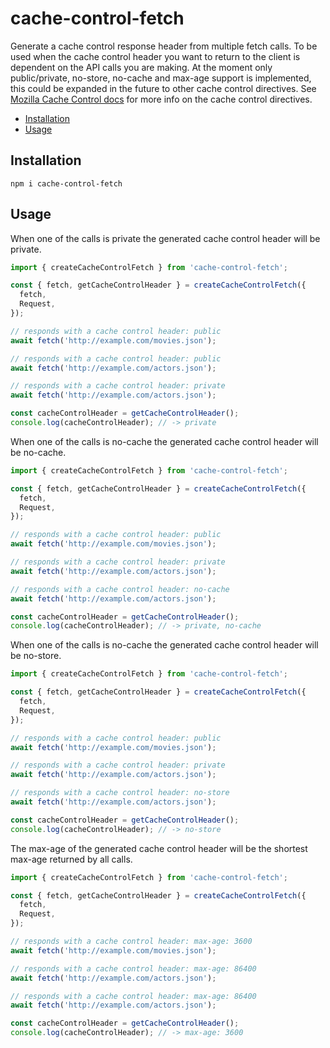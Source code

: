 # cache-control-fetch

Generate a cache control response header from multiple fetch calls.
To be used when the cache control header you want to return to the client is dependent on the API calls you are making.
At the moment only public/private, no-store, no-cache and max-age support is implemented, this could be expanded in the future to other cache control directives. See [Mozilla Cache Control docs](https://developer.mozilla.org/en-US/docs/Web/HTTP/Headers/Cache-Control) for more info on the cache control directives.

* [Installation](#installation)
* [Usage](#usage)

## Installation

```
npm i cache-control-fetch
```

## Usage

When one of the calls is private the generated cache control header will be private.

```js
import { createCacheControlFetch } from 'cache-control-fetch';

const { fetch, getCacheControlHeader } = createCacheControlFetch({
  fetch,
  Request,
});

// responds with a cache control header: public
await fetch('http://example.com/movies.json');  

// responds with a cache control header: public
await fetch('http://example.com/actors.json');

// responds with a cache control header: private
await fetch('http://example.com/actors.json');

const cacheControlHeader = getCacheControlHeader();
console.log(cacheControlHeader); // -> private
```

When one of the calls is no-cache the generated cache control header will be no-cache.

```js
import { createCacheControlFetch } from 'cache-control-fetch';

const { fetch, getCacheControlHeader } = createCacheControlFetch({
  fetch,
  Request,
});

// responds with a cache control header: public
await fetch('http://example.com/movies.json');  

// responds with a cache control header: private
await fetch('http://example.com/actors.json');

// responds with a cache control header: no-cache
await fetch('http://example.com/actors.json');

const cacheControlHeader = getCacheControlHeader();
console.log(cacheControlHeader); // -> private, no-cache
```

When one of the calls is no-cache the generated cache control header will be no-store.

```js
import { createCacheControlFetch } from 'cache-control-fetch';

const { fetch, getCacheControlHeader } = createCacheControlFetch({
  fetch,
  Request,
});

// responds with a cache control header: public
await fetch('http://example.com/movies.json');  

// responds with a cache control header: private
await fetch('http://example.com/actors.json');

// responds with a cache control header: no-store
await fetch('http://example.com/actors.json');

const cacheControlHeader = getCacheControlHeader();
console.log(cacheControlHeader); // -> no-store
```

The max-age of the generated cache control header will be the shortest max-age returned by all calls.

```js
import { createCacheControlFetch } from 'cache-control-fetch';

const { fetch, getCacheControlHeader } = createCacheControlFetch({
  fetch,
  Request,
});

// responds with a cache control header: max-age: 3600
await fetch('http://example.com/movies.json');  

// responds with a cache control header: max-age: 86400
await fetch('http://example.com/actors.json');

// responds with a cache control header: max-age: 86400
await fetch('http://example.com/actors.json');

const cacheControlHeader = getCacheControlHeader();
console.log(cacheControlHeader); // -> max-age: 3600
```
